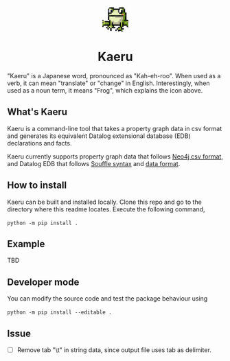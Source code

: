 <div align="center">
<img src="./icon/kaeru_icon.png" 
alt="logo", width="60"></img>
</div>

<h1 style="text-align: center;">Kaeru</h1>
"Kaeru" is a Japanese word, pronounced as "Kah-eh-roo". When used as a verb, it can mean "translate" or "change" in English. Interestingly, when used as a noun term, it means "Frog", which explains the icon above.

## What's Kaeru

Kaeru is a command-line tool that takes a property graph data in csv format and generates its equivalent Datalog extensional database (EDB) declarations and facts. 

Kaeru currently supports property graph data that follows [Neo4j csv format](https://neo4j.com/developer/guide-import-csv/#_converting_data_values_with_load_csv), and Datalog EDB that follows [Souffle syntax](https://souffle-lang.github.io/program) and [data format](https://souffle-lang.github.io/simple).  


## How to install 

Kaeru can be built and installed locally. Clone this repo and go to the directory where this readme locates. Execute the following command, 

`python -m pip install .`


## Example 

TBD 



## Developer mode 

You can modify the source code and test the package behaviour using 

`python -m pip install --editable . `

## Issue 
- [ ] Remove tab "\t" in string data, since output file uses tab as delimiter.






